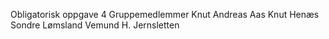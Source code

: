 Obligatorisk oppgave 4
Gruppemedlemmer
Knut Andreas Aas
Knut Henæs
Sondre Lømsland
Vemund H. Jernsletten
